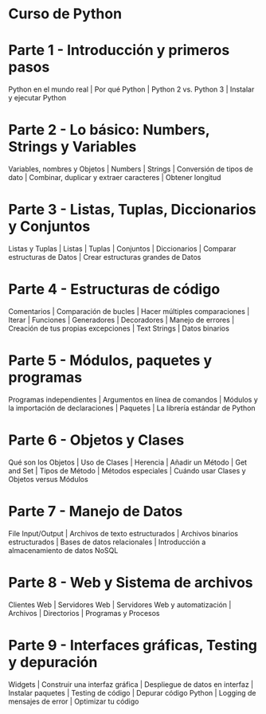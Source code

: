 # Curso de Python

# Parte 1 - Introducción y primeros pasos

Python en el mundo real | Por qué Python | Python 2 vs. Python 3 | Instalar y ejecutar Python

# Parte 2 - Lo básico: Numbers, Strings y Variables

Variables, nombres y Objetos | Numbers | Strings | Conversión de tipos de dato | Combinar, duplicar y extraer caracteres | Obtener longitud

# Parte 3 - Listas, Tuplas, Diccionarios y Conjuntos

Listas y Tuplas | Listas | Tuplas | Conjuntos | Diccionarios | Comparar estructuras de Datos | Crear estructuras grandes de Datos

# Parte 4 - Estructuras de código

Comentarios | Comparación de bucles | Hacer múltiples comparaciones | Iterar | Funciones | Generadores | Decoradores | Manejo de errores | Creación de tus propias excepciones | Text Strings | Datos binarios

# Parte 5 - Módulos, paquetes y programas

Programas independientes | Argumentos en línea de comandos | Módulos y la importación de declaraciones | Paquetes | La librería estándar de Python

# Parte 6 - Objetos y Clases

Qué son los Objetos | Uso de Clases | Herencia | Añadir un Método | Get and Set | Tipos de Método | Métodos especiales | Cuándo usar Clases y Objetos versus Módulos

# Parte 7 - Manejo de Datos

File Input/Output | Archivos de texto estructurados | Archivos binarios estructurados | Bases de datos relacionales | Introducción a almacenamiento de datos NoSQL

# Parte 8 - Web y Sistema de archivos

Clientes Web | Servidores Web | Servidores Web y automatización | Archivos | Directorios | Programas y Procesos

# Parte 9 - Interfaces gráficas, Testing y depuración

Widgets | Construir una interfaz gráfica | Despliegue de datos en interfaz | Instalar paquetes | Testing de código | Depurar código Python | Logging de mensajes de error | Optimizar tu código
